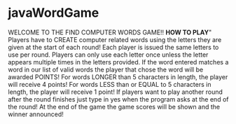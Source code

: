 # javaWordGame
WELCOME TO THE FIND COMPUTER WORDS GAME!!
**********HOW TO PLAY**********"
Players have to CREATE computer related words using the letters they are given at the start of each round!
Each player is issued the same letters to use per round.
Players can only use each letter once unless the letter appears multiple times in the letters provided.
If the word entered matches a word in our list of valid words the player that chose the word will be awarded POINTS!
For words LONGER than 5 characters in length, the player will receive 4 points!
For words LESS than or EQUAL to 5 characters in length, the player will receive 1 point!
If players want to play another round after the round finishes just type in yes when the program asks at the end of the round!
At the end of the game the game scores will be shown and the winner announced!

